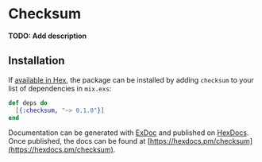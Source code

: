 # Checksum

**TODO: Add description**

## Installation

If [available in Hex](https://hex.pm/docs/publish), the package can be installed
by adding `checksum` to your list of dependencies in `mix.exs`:

```elixir
def deps do
  [{:checksum, "~> 0.1.0"}]
end
```

Documentation can be generated with [ExDoc](https://github.com/elixir-lang/ex_doc)
and published on [HexDocs](https://hexdocs.pm). Once published, the docs can
be found at [https://hexdocs.pm/checksum](https://hexdocs.pm/checksum).


